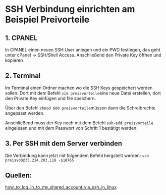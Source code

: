 # SSH Verbindung einrichten am Beispiel Preivorteile

## 1. CPANEL
In CPANEL einen neuen SSH User anlegen und ein PWD festlegen, das geht unter cPanel -> SSH/Shell Access.
Anschließend den Private Key öffnen und kopieren

## 2. Terminal
Im Terminal einen Ordner machen wo die SSH Keys gespeichert werden sollen. Dort mit dem Befehl ```vim preisvorteile```eine neue Datei erstellen, dort den Private Key einfügen und file speichern.

Über den Befehl ```chmod 600 preisvorteile```müssen dann die Schreibrechte angepasst werden.

Anschließend muss der Key noch mit dem Befehl ```ssh-add preisvorteile``` eingelesen und mit dem Passwort von Schritt 1 bestätigt werden.


## 3. Per SSH mit dem Server verbinden

Die Verbindung kann jetzt mit folgendem Befehl hergstellt werden:
```ssh preisvo0@35.214.203.118 -p18765```


## Quellen:

[how_to_log_in_to_my_shared_account_via_ssh_in_linux](https://www.siteground.com/kb/how_to_log_in_to_my_shared_account_via_ssh_in_linux/)
